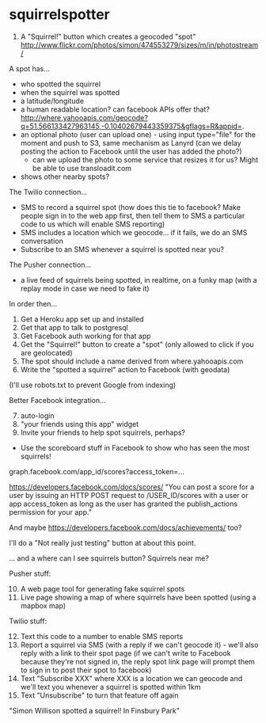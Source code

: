 squirrelspotter
===============

1. A "Squirrel!" button which creates a geocoded "spot"
http://www.flickr.com/photos/simon/474553279/sizes/m/in/photostream/

A spot has...
- who spotted the squirrel
- when the squirrel was spotted
- a latitude/longitude
- a human readable location? can facebook APIs offer that? 
   http://where.yahooapis.com/geocode?q=51.566133427963145,-0.10402679443359375&gflags=R&appid=.
- an optional photo (user can upload one) - 
    using input type="file" for the moment and push to S3, same mechanism as Lanyrd
    (can we delay posting the action to Facebook until the user has added the photo?)
    - can we upload the photo to some service that resizes it for us? Might be able to use transloadit.com
- shows other nearby spots?

The Twilio connection...
- SMS to record a squirrel spot (how does this tie to facebook? Make people sign in to the web app first, then tell them to SMS a particular code to us which will enable SMS reporting)
- SMS includes a location which we geocode... if it fails, we do an SMS conversation
- Subscribe to an SMS whenever a squirrel is spotted near you?

The Pusher connection...
- a live feed of squirrels being spotted, in realtime, on a funky map
  (with a replay mode in case we need to fake it)

In order then...

1. Get a Heroku app set up and installed
2. Get that app to talk to postgresql
3. Get Facebook auth working for that app
4. Get the "Squirrel!" button to create a "spot" (only allowed to click if you are geolocated)
5. The spot should include a name derived from where.yahooapis.com
6. Write the "spotted a squirrel" action to Facebook (with geodata)

(I'll use robots.txt to prevent Google from indexing)

Better Facebook integration...

7. auto-login
8. "your friends using this app" widget
9. Invite your friends to help spot squirrels, perhaps?
- Use the scoreboard stuff in Facebook to show who has seen the most squirrels!

graph.facebook.com/app_id/scores?access_token=...

https://developers.facebook.com/docs/scores/
"You can post a score for a user by issuing an HTTP POST request to /USER_ID/scores with a user or app access_token as long as the user has granted the publish_actions permission for your app."

And maybe https://developers.facebook.com/docs/achievements/ too?

I'll do a "Not really just testing" button at about this point.

... and a where can I see squirrels button? Squirrels near me?

Pusher stuff:

10. A web page tool for generating fake squirrel spots
11. Live page showing a map of where squirrels have been spotted (using a mapbox map)

Twilio stuff:

12. Text this code to a number to enable SMS reports
13. Report a squirrel via SMS (with a reply if we can't geocode it) - we'll also reply with a link to their spot page
  (if we can't write to Facebook because they're not signed in, the reply spot link page will prompt them to sign in to post their spot to facebook)
14. Text "Subscribe XXX" where XXX is a location we can geocode and we'll text you whenever a squirrel is spotted within 1km
15. Text "Unsubscribe" to turn that feature off again

"Simon Willison spotted a squirrel! In Finsbury Park"